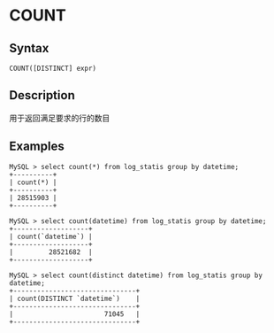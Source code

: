 # COUNT

## Syntax

`COUNT([DISTINCT] expr)`

## Description

用于返回满足要求的行的数目

## Examples

```
MySQL > select count(*) from log_statis group by datetime;
+----------+
| count(*) |
+----------+
| 28515903 |
+----------+

MySQL > select count(datetime) from log_statis group by datetime;
+-------------------+
| count(`datetime`) |
+-------------------+
|         28521682  |
+-------------------+

MySQL > select count(distinct datetime) from log_statis group by datetime;
+-------------------------------+
| count(DISTINCT `datetime`)    |
+-------------------------------+
|                       71045   |
+-------------------------------+
```
